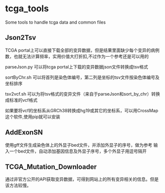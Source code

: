 # tcga_tools
Some tools to handle tcga data and common files


## Json2Tsv
TCGA portal上可以直接下载全部的变异数据，但是结果里面缺少每个变异的病例数，也就无法计算频率，实用价值大打折扣,不过作为一个参考还是可以用的

parseJson.py 可以将tcga portal上下载的变异数据json文件转换成tsv格式

sortByChr.sh 可以将首列是染色体编号，第二列是坐标的tsv文件按染色体编号及坐标排序

tsv2vcf.sh 可以为将tsv格式的变异文件（来自于parseJson和sort_by_chr）转换成标准的vcf格式

如果要将vcf的坐标系从GRCh38转换成hg19或其它的坐标系，可以用CrossMap这个软件,使用pip就可以安装

## AddExonSN
使用gff文件生成染色体上的外显子bed文件，并添加外显子的序号，做为参考
输入一个bed文件，自动添加基因信息及外显子序号，多个外显子用逗号隔开

## TCGA_Mutation_Downloader
通过非官方公开的API获取变异数据，可得到网站上的所有变异相关的信息。但是该方法较慢。

